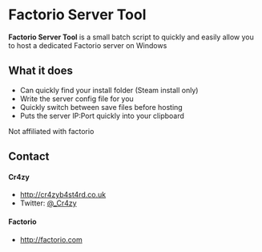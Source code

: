Factorio Server Tool
======
**Factorio Server Tool** is a small batch script to quickly and easily allow you to host a dedicated Factorio server on Windows

## What it does
* Can quickly find your install folder (Steam install only)
* Write the server config file for you
* Quickly switch between save files before hosting
* Puts the server IP:Port quickly into your clipboard

Not affiliated with factorio

## Contact
#### Cr4zy
* http://cr4zyb4st4rd.co.uk
* Twitter: [@_Cr4zy](https://twitter.com/_Cr4zy "_Cr4zy on twitter")

#### Factorio
* http://factorio.com
